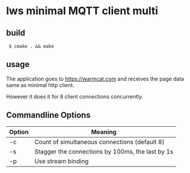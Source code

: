 # lws minimal MQTT client multi

## build

```
 $ cmake . && make
```

## usage

The application goes to https://warmcat.com and receives the page data
same as minimal http client.

However it does it for 8 client connections concurrently.

## Commandline Options

Option|Meaning
---|---
-c <conns>|Count of simultaneous connections (default 8)
-s|Stagger the connections by 100ms, the last by 1s
-p|Use stream binding


